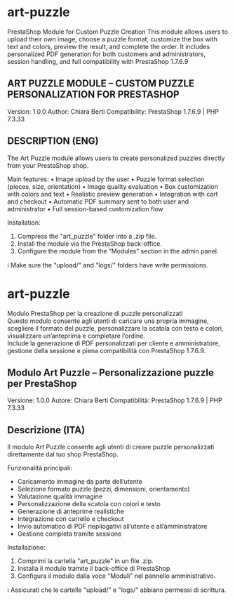 # art-puzzle
PrestaShop Module for Custom Puzzle Creation This module allows users to upload their own image, choose a puzzle format, customize the box with text and colors, preview the result, and complete the order. It includes personalized PDF generation for both customers and administrators, session handling, and full compatibility with PrestaShop 1.7.6.9


ART PUZZLE MODULE – CUSTOM PUZZLE PERSONALIZATION FOR PRESTASHOP
-----------------------------------------------------------

Version: 1.0.0
Author: Chiara Berti
Compatibility: PrestaShop 1.7.6.9 | PHP 7.3.33

DESCRIPTION (ENG)
-----------------
The Art Puzzle module allows users to create personalized puzzles directly from your PrestaShop shop.

Main features:
• Image upload by the user
• Puzzle format selection (pieces, size, orientation)
• Image quality evaluation
• Box customization with colors and text
• Realistic preview generation
• Integration with cart and checkout
• Automatic PDF summary sent to both user and administrator
• Full session-based customization flow

Installation:
1. Compress the "art_puzzle" folder into a .zip file.
2. Install the module via the PrestaShop back-office.
3. Configure the module from the “Modules” section in the admin panel.

ℹ️ Make sure the "upload/" and "logs/" folders have write permissions.



# art-puzzle  
Modulo PrestaShop per la creazione di puzzle personalizzati  
Questo modulo consente agli utenti di caricare una propria immagine, scegliere il formato del puzzle, personalizzare la scatola con testo e colori, visualizzare un’anteprima e completare l’ordine.  
Include la generazione di PDF personalizzati per cliente e amministratore, gestione della sessione e piena compatibilità con PrestaShop 1.7.6.9.


Modulo Art Puzzle – Personalizzazione puzzle per PrestaShop
-----------------------------------------------------------

Versione: 1.0.0
Autore: Chiara Berti
Compatibilità: PrestaShop 1.7.6.9 | PHP 7.3.33

Descrizione (ITA)
-----------------
Il modulo Art Puzzle consente agli utenti di creare puzzle personalizzati direttamente dal tuo shop PrestaShop.

Funzionalità principali:
- Caricamento immagine da parte dell’utente
- Selezione formato puzzle (pezzi, dimensioni, orientamento)
- Valutazione qualità immagine
- Personalizzazione della scatola con colori e testo
- Generazione di anteprime realistiche
- Integrazione con carrello e checkout
- Invio automatico di PDF riepilogativi all’utente e all’amministratore
- Gestione completa tramite sessione

Installazione:
1. Comprimi la cartella "art_puzzle" in un file .zip.
2. Installa il modulo tramite il back-office di PrestaShop.
3. Configura il modulo dalla voce "Moduli" nel pannello amministrativo.

ℹ️ Assicurati che le cartelle "upload/" e "logs/" abbiano permessi di scrittura.

